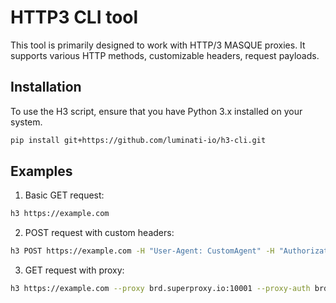 # HTTP3 CLI tool

This tool is primarily designed to work with HTTP/3 MASQUE proxies. It supports various HTTP methods, customizable headers, request payloads. 

## Installation

To use the H3 script, ensure that you have Python 3.x installed on your system.

``` sh
pip install git+https://github.com/luminati-io/h3-cli.git
```

## Examples

1. Basic GET request:

``` sh
h3 https://example.com
```

2. POST request with custom headers:

``` sh
h3 POST https://example.com -H "User-Agent: CustomAgent" -H "Authorization: Bearer <token>" -d "name=John&age=30"
```

3. GET request with proxy:

``` sh
h3 https://example.com --proxy brd.superproxy.io:10001 --proxy-auth brd-customer-hl_xxx-zone-yyy:password
```
